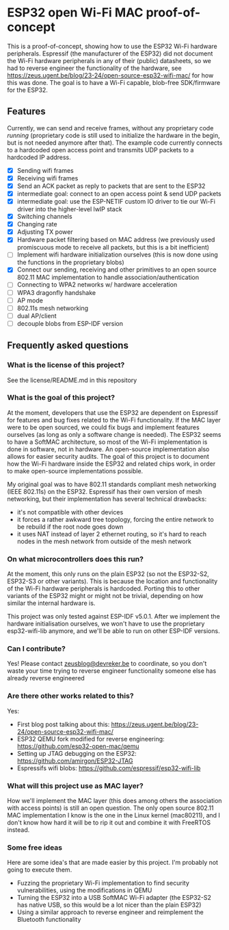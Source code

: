 # ESP32 open Wi-Fi MAC proof-of-concept

This is a proof-of-concept, showing how to use the ESP32 Wi-Fi hardware peripherals. Espressif (the manufacturer of the ESP32) did not document the Wi-Fi hardware peripherals in any of their (public) datasheets, so we had to reverse engineer the functionality of the hardware, see https://zeus.ugent.be/blog/23-24/open-source-esp32-wifi-mac/ for how this was done. The goal is to have a Wi-Fi capable, blob-free SDK/firmware for the ESP32.

## Features

Currently, we can send and receive frames, without any proprietary code *running* (proprietary code is still used to initialize the hardware in the begin, but is not needed anymore after that). The example code currently connects to a hardcoded open access point and transmits UDP packets to a hardcoded IP address.

- [X] Sending wifi frames
- [X] Receiving wifi frames
- [X] Send an ACK packet as reply to packets that are sent to the ESP32
- [X] intermediate goal: connect to an open access point & send UDP packets
- [X] intermediate goal: use the ESP-NETIF custom IO driver to tie our Wi-Fi driver into the higher-level lwIP stack
- [x] Switching channels
- [x] Changing rate
- [x] Adjusting TX power
- [X] Hardware packet filtering based on MAC address (we previously used promiscuous mode to receive all packets, but this is a bit inefficient)
- [ ] Implement wifi hardware initialization ourselves (this is now done using the functions in the proprietary blobs)
- [x] Connect our sending, receiving and other primitives to an open source 802.11 MAC implementation to handle association/authentication
- [ ] Connecting to WPA2 networks w/ hardware acceleration
- [ ] WPA3 dragonfly handshake
- [ ] AP mode
- [ ] 802.11s mesh networking
- [ ] dual AP/client
- [ ] decouple blobs from ESP-IDF version 

## Frequently asked questions

### What is the license of this project?

See the license/README.md in this repository

### What is the goal of this project?

At the moment, developers that use the ESP32 are dependent on Espressif for features and bug fixes related to the Wi-Fi functionality. If the MAC layer were to be open sourced, we could fix bugs and implement features ourselves (as long as only a software change is needed). The ESP32 seems to have a SoftMAC architecture, so most of the Wi-Fi implementation is done in software, not in hardware. An open-source implementation also allows for easier security audits. The goal of this project is to document how the Wi-Fi hardware inside the ESP32 and related chips work, in order to make open-source implementations possible.

My original goal was to have 802.11 standards compliant mesh networking (IEEE 802.11s) on the ESP32. Espressif has their own version of mesh networking, but their implementation has several technical drawbacks:

- it's not compatible with other devices
- it forces a rather awkward tree topology, forcing the entire network to be rebuild if the root node goes down
- it uses NAT instead of layer 2 ethernet routing, so it's hard to reach nodes in the mesh network from outside of the mesh network

### On what microcontrollers does this run?

At the moment, this only runs on the plain ESP32 (so not the ESP32-S2, ESP32-S3 or other variants).
This is because the location and functionality of the Wi-Fi hardware peripherals is hardcoded.
Porting this to other variants of the ESP32 might or might not be trivial, depending on how similar the internal hardware is.

This project was only tested against ESP-IDF v5.0.1.
After we implement the hardware initialisation ourselves, we won't have to use the proprietary esp32-wifi-lib anymore, and we'll be able to run on other ESP-IDF versions.

### Can I contribute?

Yes! Please contact zeusblog@devreker.be to coordinate, so you don't waste your time trying to reverse engineer functionality someone else has already reverse engineered

### Are there other works related to this?

Yes:

- First blog post talking about this: https://zeus.ugent.be/blog/23-24/open-source-esp32-wifi-mac/
- ESP32 QEMU fork modified for reverse engineering: https://github.com/esp32-open-mac/qemu
- Setting up JTAG debugging on the ESP32: https://github.com/amirgon/ESP32-JTAG
- Espressifs wifi blobs: https://github.com/espressif/esp32-wifi-lib

### What will this project use as MAC layer?

How we'll implement the MAC layer (this does among others the association with access points) is still an open question. The only open source 802.11 MAC implementation I know is the one in the Linux kernel (mac80211), and I don't know how hard it will be to rip it out and combine it with FreeRTOS instead.

### Some free ideas

Here are some idea's that are made easier by this project. I'm probably not going to execute them.

- Fuzzing the proprietary Wi-Fi implementation to find security vulnerabilities, using the modifications in QEMU
- Turning the ESP32 into a USB SoftMAC Wi-Fi adapter (the ESP32-S2 has native USB, so this would be a lot nicer than the plain ESP32)
- Using a similar approach to reverse engineer and reimplement the Bluetooth functionality
